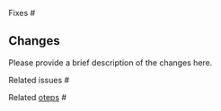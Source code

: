 Fixes #

## Changes

Please provide a brief description of the changes here.

Related issues #

Related [oteps](https://github.com/open-telemetry/oteps) #
